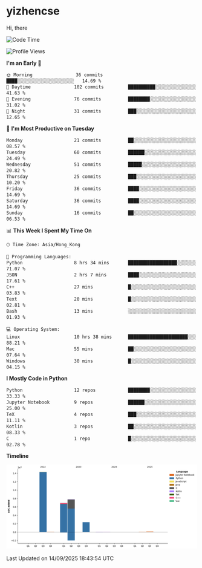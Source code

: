 # yizhencse


Hi, there

<!--START_SECTION:waka-->
![Code Time](http://img.shields.io/badge/Code%20Time-193%20hrs%2033%20mins-blue)

![Profile Views](http://img.shields.io/badge/Profile%20Views-1-blue)

**I'm an Early 🐤** 

```text
🌞 Morning                36 commits          ████░░░░░░░░░░░░░░░░░░░░░   14.69 % 
🌆 Daytime                102 commits         ██████████░░░░░░░░░░░░░░░   41.63 % 
🌃 Evening                76 commits          ████████░░░░░░░░░░░░░░░░░   31.02 % 
🌙 Night                  31 commits          ███░░░░░░░░░░░░░░░░░░░░░░   12.65 % 
```
📅 **I'm Most Productive on Tuesday** 

```text
Monday                   21 commits          ██░░░░░░░░░░░░░░░░░░░░░░░   08.57 % 
Tuesday                  60 commits          ██████░░░░░░░░░░░░░░░░░░░   24.49 % 
Wednesday                51 commits          █████░░░░░░░░░░░░░░░░░░░░   20.82 % 
Thursday                 25 commits          ███░░░░░░░░░░░░░░░░░░░░░░   10.20 % 
Friday                   36 commits          ████░░░░░░░░░░░░░░░░░░░░░   14.69 % 
Saturday                 36 commits          ████░░░░░░░░░░░░░░░░░░░░░   14.69 % 
Sunday                   16 commits          ██░░░░░░░░░░░░░░░░░░░░░░░   06.53 % 
```


📊 **This Week I Spent My Time On** 

```text
🕑︎ Time Zone: Asia/Hong_Kong

💬 Programming Languages: 
Python                   8 hrs 34 mins       ██████████████████░░░░░░░   71.07 % 
JSON                     2 hrs 7 mins        ████░░░░░░░░░░░░░░░░░░░░░   17.61 % 
C++                      27 mins             █░░░░░░░░░░░░░░░░░░░░░░░░   03.83 % 
Text                     20 mins             █░░░░░░░░░░░░░░░░░░░░░░░░   02.81 % 
Bash                     13 mins             ░░░░░░░░░░░░░░░░░░░░░░░░░   01.93 % 

💻 Operating System: 
Linux                    10 hrs 38 mins      ██████████████████████░░░   88.21 % 
Mac                      55 mins             ██░░░░░░░░░░░░░░░░░░░░░░░   07.64 % 
Windows                  30 mins             █░░░░░░░░░░░░░░░░░░░░░░░░   04.15 % 
```

**I Mostly Code in Python** 

```text
Python                   12 repos            ████████░░░░░░░░░░░░░░░░░   33.33 % 
Jupyter Notebook         9 repos             ██████░░░░░░░░░░░░░░░░░░░   25.00 % 
TeX                      4 repos             ███░░░░░░░░░░░░░░░░░░░░░░   11.11 % 
Kotlin                   3 repos             ██░░░░░░░░░░░░░░░░░░░░░░░   08.33 % 
C                        1 repo              █░░░░░░░░░░░░░░░░░░░░░░░░   02.78 % 
```



**Timeline**

![Lines of Code chart](https://raw.githubusercontent.com/yizhencse/yizhencse/main/assets/bar_graph.png)


 Last Updated on 14/09/2025 18:43:54 UTC
<!--END_SECTION:waka-->

